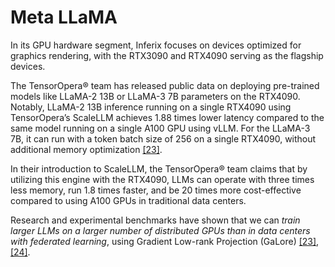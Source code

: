 # Meta LLaMA

In its GPU hardware segment, Inferix focuses on devices optimized for graphics rendering, with the RTX3090 and RTX4090 serving as the flagship devices.

The TensorOpera:registered: team has released public data on deploying pre-trained models like LLaMA-2 13B or LLaMA-3 7B parameters on the RTX4090. Notably, LLaMA-2 13B inference running on a single RTX4090 using TensorOpera’s ScaleLLM achieves 1.88 times lower latency compared to the same model running on a single A100 GPU using vLLM. For the LLaMA-3 7B, it can run with a token batch size of 256 on a single RTX4090, without additional memory optimization [\[23\]](/inferix-whitepaper/references.md#23).

In their introduction to ScaleLLM, the TensorOpera:registered: team claims that by utilizing this engine with the RTX4090, LLMs can operate with three times less memory, run 1.8 times faster, and be 20 times more cost-effective compared to using A100 GPUs in traditional data centers.

Research and experimental benchmarks have shown that we can _train larger LLMs on a larger number of distributed GPUs than in data centers with federated learning_, using Gradient Low-rank Projection (GaLore) [[23]](/inferix-whitepaper/references.md#23), [[24]](/inferix-whitepaper/references.md#24).